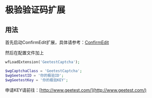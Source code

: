 # 极验验证码扩展
## 用法
首先启动ConfirmEdit扩展，具体请参考：[ConfirmEdit](https://www.mediawiki.org/wiki/Extension:ConfirmEdit)

然后在配置文件加上
```php
wfLoadExtension('GeetestCaptcha');

$wgCaptchaClass = 'GeetestCaptcha';
$wgGeetestID = '你的极验ID';
$wgGeetestKey = '你的极验KEY';
```

申请KEY请前往：[http://www.geetest.com/](http://www.geetest.com/)